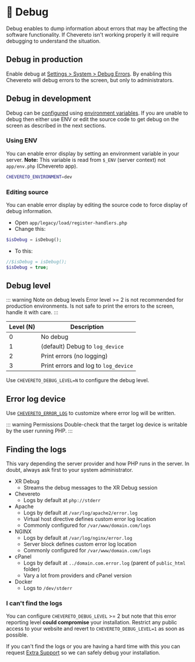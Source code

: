 # 🐞 Debug

Debug enables to dump information about errors that may be affecting the software functionality. If Chevereto isn't working properly it will require debugging to understand the situation.

## Debug in production

Enable debug at [Settings > System > Debug Errors](https://v4-admin.chevereto.com/settings/system.html#debug-errors). By enabling this Chevereto will debug errors to the screen, but only to administrators.

## Debug in development

Debug can be [configured](../../application/configuration/configuring.md) using [environment variables](../../application/configuration/environment.md#debug-variables). If you are unable to debug then either use ENV or edit the source code to get debug on the screen as described in the next sections.

### Using ENV

You can enable error display by setting an environment variable in your server. **Note:** This variable is read from `$_ENV` (server context) not `app/env.php` (Chevereto app).

```sh
CHEVERETO_ENVIRONMENT=dev
```

### Editing source

You can enable error display by editing the source code to force display of debug information.

* Open `app/legacy/load/register-handlers.php`
* Change this:

```php
$isDebug = isDebug();
```

* To this:

```php
//$isDebug = isDebug();
$isDebug = true;
```

## Debug level

::: warning Note on debug levels
Error level >= 2 is not recommended for production environments. Is not safe to print the errors to the screen, handle it with care.
:::

| Level (N) | Description                          |
| --------- | ------------------------------------ |
| 0         | No debug                             |
| 1         | (default) Debug to `log_device`      |
| 2         | Print errors (no logging)            |
| 3         | Print errors and log to `log_device` |

Use `CHEVERETO_DEBUG_LEVEL=N` to configure the debug level.

## Error log device

Use [`CHEVERETO_ERROR_LOG`](../../application/configuration/environment.md#error-logging-variables) to customize where error log will be written.

::: warning Permissions
Double-check that the target log device is writable by the user running PHP.
:::

## Finding the logs

This vary depending the server provider and how PHP runs in the server. In doubt, always ask first to your system administrator.

* XR Debug
  * Streams the debug messages to the XR Debug session
* Chevereto
  * Logs by default at `php://stderr`
* Apache
  * Logs by default at `/var/log/apache2/error.log`
  * Virtual host directive defines custom error log location
  * Commonly configured for `/var/www/domain.com/logs`
* NGINX
  * Logs by default at `/var/log/nginx/error.log`
  * Server block defines custom error log location
  * Commonly configured for `/var/www/domain.com/logs`
* cPanel
  * Logs by default at `../domain.com.error.log` (parent of `public_html` folder)
  * Vary a lot from providers and cPanel version
* Docker
  * Logs to `/dev/stderr`

### I can't find the logs

You can configure `CHEVERETO_DEBUG_LEVEL` >= 2 but note that this error reporting level **could compromise** your installation. Restrict any public access to your website and revert to `CHEVERETO_DEBUG_LEVEL=1` as soon as possible.

If you can't find the logs or you are having a hard time with this you can request [Extra Support](https://chevereto.com/support) so we can safely debug your installation.
